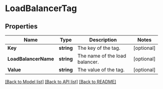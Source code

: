 # LoadBalancerTag

## Properties

Name | Type | Description | Notes
------------ | ------------- | ------------- | -------------
**Key** | **string** | The key of the tag. | [optional] 
**LoadBalancerName** | **string** | The name of the load balancer. | [optional] 
**Value** | **string** | The value of the tag. | [optional] 

[[Back to Model list]](../README.md#documentation-for-models) [[Back to API list]](../README.md#documentation-for-api-endpoints) [[Back to README]](../README.md)


